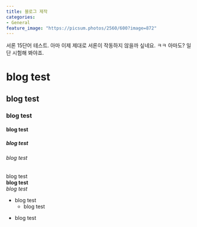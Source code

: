 ```yaml
---
title: 블로그 제작
categories:
- General
feature_image: "https://picsum.photos/2560/600?image=872"
---
```

서론 15단어 테스트. 아마 이제 제대로 서론이 작동하지 않을까 싶네요. ㅋㅋ 아마도? 일단 시험해 봐야죠.

# blog test
## blog test
### blog test
#### blog test
##### blog test
###### blog test
blog test  
**blog test**  
_blog test_  
+ blog test
  + blog test
- blog test

